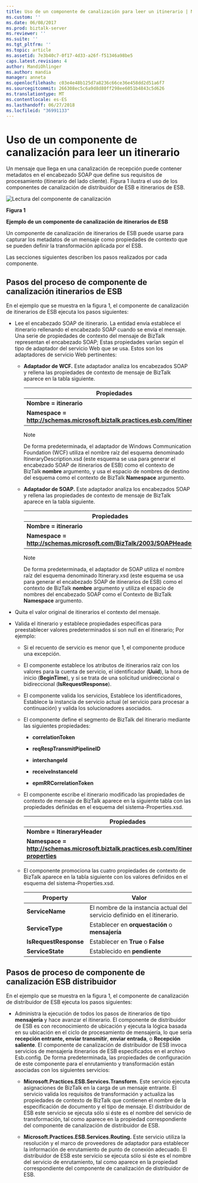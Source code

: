 ```yaml
---
title: Uso de un componente de canalización para leer un itinerario | Microsoft Docs
ms.custom: ''
ms.date: 06/08/2017
ms.prod: biztalk-server
ms.reviewer: ''
ms.suite: ''
ms.tgt_pltfrm: ''
ms.topic: article
ms.assetid: 7e3b40c7-0f17-4d33-a26f-f51346a98be5
caps.latest.revision: 4
author: MandiOhlinger
ms.author: mandia
manager: anneta
ms.openlocfilehash: c03e4e48b125d7a8236c66ce36e458dd2d51a6f7
ms.sourcegitcommit: 266308ec5c6a9d8d80ff298ee6051b4843c5d626
ms.translationtype: MT
ms.contentlocale: es-ES
ms.lasthandoff: 06/27/2018
ms.locfileid: "36991133"
---
```

# <a name="using-a-pipeline-component-to-read-an-itinerary"></a>Uso de un componente de canalización para leer un itinerario
Un mensaje que llega en una canalización de recepción puede contener metadatos en el encabezado SOAP que define sus requisitos de procesamiento (itinerario del lado cliente). Figura 1 ilustra el uso de los componentes de canalización de distribuidor de ESB e itinerarios de ESB.  

 ![Lectura del componente de canalización](../esb-toolkit/media/ch4-pipelinecomponentread.gif "Ch4-PipelineComponentRead")  

 **Figura 1**  

 **Ejemplo de un componente de canalización de itinerarios de ESB**  

 Un componente de canalización de itinerarios de ESB puede usarse para capturar los metadatos de un mensaje como propiedades de contexto que se pueden definir la transformación aplicada por el ESB.  

 Las secciones siguientes describen los pasos realizados por cada componente.  

## <a name="esb-itinerary-pipeline-component-process-steps"></a>Pasos del proceso de componente de canalización itinerarios de ESB  
 En el ejemplo que se muestra en la figura 1, el componente de canalización de itinerarios de ESB ejecuta los pasos siguientes:  

- Lee el encabezado SOAP de itinerario. La entidad envía establece el itinerario rellenando el encabezado SOAP cuando se envía el mensaje. Una serie de propiedades de contexto del mensaje de BizTalk representan el encabezado SOAP; Estas propiedades varían según el tipo de adaptador del servicio Web que se usa. Estos son los adaptadores de servicio Web pertinentes:  

  - **Adaptador de WCF.** Este adaptador analiza los encabezados SOAP y rellena las propiedades de contexto de mensaje de BizTalk aparece en la tabla siguiente.  


    |                                  Propiedades                                  |
    |------------------------------------------------------------------------------|
    |                             **Nombre = itinerario**                             |
    | **Namespace = http://schemas.microsoft.biztalk.practices.esb.com/itinerary** |

    > [!NOTE]
    >  De forma predeterminada, el adaptador de Windows Communication Foundation (WCF) utiliza el nombre raíz del esquema denominado ItineraryDescription.xsd (este esquema se usa para generar el encabezado SOAP de itinerarios de ESB) como el contexto de BizTalk **nombre** argumento, y usa el espacio de nombres de destino del esquema como el contexto de BizTalk **Namespace** argumento.  

  - **Adaptador de SOAP.** Este adaptador analiza los encabezados SOAP y rellena las propiedades de contexto de mensaje de BizTalk aparece en la tabla siguiente.  


    |                              Propiedades                              |
    |----------------------------------------------------------------------|
    |                         **Nombre = itinerario**                         |
    | **Namespace = http://schemas.microsoft.com/BizTalk/2003/SOAPHeader** |

    > [!NOTE]
    >  De forma predeterminada, el adaptador de SOAP utiliza el nombre raíz del esquema denominado Itinerary.xsd (este esquema se usa para generar el encabezado SOAP de itinerarios de ESB) como el contexto de BizTalk **nombre** argumento y utiliza el espacio de nombres del encabezado SOAP como el Contexto de BizTalk **Namespace** argumento.  

- Quita el valor original de itinerarios el contexto del mensaje.  

- Valida el itinerario y establece propiedades específicas para preestablecer valores predeterminados si son null en el itinerario; Por ejemplo:  

  - Si el recuento de servicio es menor que 1, el componente produce una excepción.  

  - El componente establece los atributos de itinerarios raíz con los valores para la cuenta de servicio, el identificador (**Uuid**), la hora de inicio (**BeginTime**), y si se trata de una solicitud unidireccional o bidireccional (**IsRequestResponse**).  

  - El componente valida los servicios, Establece los identificadores, Establece la instancia de servicio actual (el servicio para procesar a continuación) y valida los solucionadores asociados.  

  - El componente define el segmento de BizTalk del itinerario mediante las siguientes propiedades:  

    -   **correlationToken**  

    -   **reqRespTransmitPipelineID**  

    -   **interchangeId**  

    -   **receiveInstanceId**  

    -   **epmRRCorrelationToken**  

  - El componente escribe el itinerario modificado las propiedades de contexto de mensaje de BizTalk aparece en la siguiente tabla con las propiedades definidas en el esquema del sistema-Properties.xsd.  


    |                                           Propiedades                                           |
    |------------------------------------------------------------------------------------------------|
    |                                   **Nombre = ItineraryHeader**                                   |
    | **Namespace = http://schemas.microsoft.biztalk.practices.esb.com/itinerary/system-properties** |


  - El componente promociona las cuatro propiedades de contexto de BizTalk aparece en la tabla siguiente con los valores definidos en el esquema del sistema-Properties.xsd.  

    |Property|Valor|  
    |--------------|-----------|  
    |**ServiceName**|El nombre de la instancia actual del servicio definido en el itinerario.|  
    |**ServiceType**|Establecer en **orquestación** o **mensajería**|  
    |**IsRequestResponse**|Establecer en **True** o **False**|  
    |**ServiceState**|Establecido en **pendiente**|  

## <a name="esb-dispatcher-pipeline-component-process-steps"></a>Pasos de proceso de componente de canalización ESB distribuidor  
 En el ejemplo que se muestra en la figura 1, el componente de canalización de distribuidor de ESB ejecuta los pasos siguientes:  

- Administra la ejecución de todos los pasos de itinerarios de tipo **mensajería** y hace avanzar el itinerario. El componente de distribuidor de ESB es con reconocimiento de ubicación y ejecuta la lógica basada en su ubicación en el ciclo de procesamiento de mensajería, lo que sería **recepción entrante, enviar transmitir**, **enviar entrada**, o **Recepción saliente**. El componente de canalización de distribuidor de ESB invoca servicios de mensajería itinerarios de ESB especificados en el archivo Esb.config. De forma predeterminada, las propiedades de configuración de este componente para el enrutamiento y transformación están asociadas con los siguientes servicios:  

  - **Microsoft.Practices.ESB.Services.Transform.** Este servicio ejecuta asignaciones de BizTalk en la carga de un mensaje entrante. El servicio valida los requisitos de transformación y actualiza las propiedades de contexto de BizTalk que contienen el nombre de la especificación de documento y el tipo de mensaje. El distribuidor de ESB este servicio se ejecuta sólo si éste es el nombre del servicio de transformación, tal como aparece en la propiedad correspondiente del componente de canalización de distribuidor de ESB.  

  - <strong>Microsoft.Practices.ESB.Services.Routing.</strong> Este servicio utiliza la resolución y el marco de proveedores de adaptador para establecer la información de enrutamiento de punto de conexión adecuado. El distribuidor de ESB este servicio se ejecuta sólo si éste es el nombre del servicio de enrutamiento, tal como aparece en la propiedad correspondiente del componente de canalización de distribuidor de ESB.
